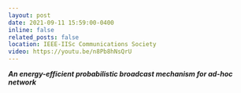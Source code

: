 ```yaml
---
layout: post
date: 2021-09-11 15:59:00-0400
inline: false
related_posts: false
location: IEEE-IISc Communications Society
video: https://youtu.be/n8Pb8hNsQrU
---
```


***An energy-efficient probabilistic broadcast mechanism for ad-hoc network***